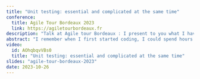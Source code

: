 ```yaml
---
title: "Unit testing: essential and complicated at the same time"
conference:
  title: Agile Tour Bordeaux 2023
  link: https://agiletourbordeaux.fr
description: "Talk at Agile tour Bordeaux : I present to you what I have learned over the last few years to help you write tests. When I started coding I could develop for hours without executing my code. Then, I needed to debug it for hours. It wasn't funny! I discovered what was testing and I understood its benefits."
abstract: "I remember when I first started coding, I could spend hours writing code without running it. The fun part ended there, as I had then to spend hours debugging it. Later on, I discovered testing and quickly realized the benefits it offered. However, writing my first tests was not easy. It's easy to make many mistakes that make them difficult to write and maintain. I want to share what I've learned over the years to make writing your tests easier."
video:
  id: AOhqbqvVBs0
  title: "Unit testing: essential and complicated at the same time"
slides: "agile-tour-bordeaux-2023"
date: 2023-10-26
---
```

